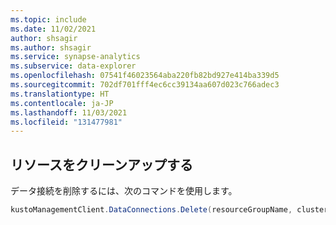 ```yaml
---
ms.topic: include
ms.date: 11/02/2021
author: shsagir
ms.author: shsagir
ms.service: synapse-analytics
ms.subservice: data-explorer
ms.openlocfilehash: 07541f46023564aba220fb82bd927e414ba339d5
ms.sourcegitcommit: 702df701fff4ec6cc39134aa607d023c766adec3
ms.translationtype: HT
ms.contentlocale: ja-JP
ms.lasthandoff: 11/03/2021
ms.locfileid: "131477981"
---
```

## <a name="clean-up-resources"></a>リソースをクリーンアップする

データ接続を削除するには、次のコマンドを使用します。

```csharp
kustoManagementClient.DataConnections.Delete(resourceGroupName, clusterName, databaseName, dataConnectionName);
```
